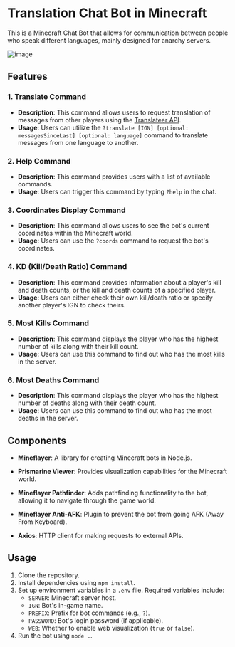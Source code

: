 # Translation Chat Bot in Minecraft
This is a Minecraft Chat Bot that allows for communication between people who speak different languages, mainly designed for anarchy servers.

![image](https://github.com/dsnsgithub/minecraftchatbot/assets/48170013/9ae69b9c-b152-4c45-800e-745eaeeef5a2)


## Features

### 1. Translate Command
- **Description**: This command allows users to request translation of messages from other players using the [Translateer API](https://t.song.work/).
- **Usage**: Users can utilize the `?translate [IGN] [optional: messagesSinceLast] [optional: language]` command to translate messages from one language to another.
   
### 2. Help Command
- **Description**: This command provides users with a list of available commands.
- **Usage**: Users can trigger this command by typing `?help` in the chat.

### 3. Coordinates Display Command
- **Description**: This command allows users to see the bot's current coordinates within the Minecraft world.
- **Usage**: Users can use the `?coords` command to request the bot's coordinates.

### 4. KD (Kill/Death Ratio) Command
- **Description**: This command provides information about a player's kill and death counts, or the kill and death counts of a specified player.
- **Usage**: Users can either check their own kill/death ratio or specify another player's IGN to check theirs.

### 5. Most Kills Command
- **Description**: This command displays the player who has the highest number of kills along with their kill count.
- **Usage**: Users can use this command to find out who has the most kills in the server.

### 6. Most Deaths Command
- **Description**: This command displays the player who has the highest number of deaths along with their death count.
- **Usage**: Users can use this command to find out who has the most deaths in the server.


## Components

- **Mineflayer**: A library for creating Minecraft bots in Node.js.
  
- **Prismarine Viewer**: Provides visualization capabilities for the Minecraft world.

- **Mineflayer Pathfinder**: Adds pathfinding functionality to the bot, allowing it to navigate through the game world.

- **Mineflayer Anti-AFK**: Plugin to prevent the bot from going AFK (Away From Keyboard).

- **Axios**: HTTP client for making requests to external APIs.

## Usage

1. Clone the repository.
2. Install dependencies using `npm install`.
3. Set up environment variables in a `.env` file. Required variables include:
   - `SERVER`: Minecraft server host.
   - `IGN`: Bot's in-game name.
   - `PREFIX`: Prefix for bot commands (e.g., `?`).
   - `PASSWORD`: Bot's login password (if applicable).
   - `WEB`: Whether to enable web visualization (`true` or `false`).
4. Run the bot using `node .`.

